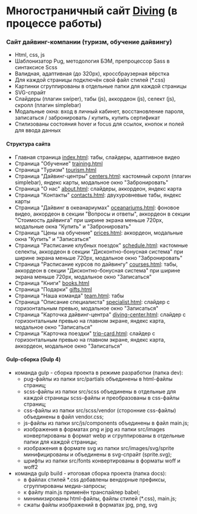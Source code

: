 # Многостраничный сайт [Diving](https://elent15.github.io/diving) (в процессе работы)

### Сайт дайвинг-компании (туризм, обучение дайвингу)
 
* Html, css, js
* Шаблонизатор Pug, методология БЭМ, препроцессор Sass в синтаксисе Scss
* Валидная, адаптивная (до 320px), кроссбраузерная вёрстка
* Для каждой страницы подключён свой файл стилей (*.css)
* Картинки сгруппированы в отдельные папки для каждой страницы
* SVG-спрайт
* Слайдеры (плагин swiper), табы (js), аккордеон (js), селект (js), скролл (плагин simplebar)
* Модальные окна: вход в личный кабинет, восстановление пароля, записаться / забронировать / купить, купить сертификат
* Стилизованы состояния hover и focus для ссылок, кнопок и полей для ввода данных
  
#### Структура сайта

* Главная страница [index.html](https://elent15.github.io/diving): табы, слайдеры, адаптивное видео
* Страница "Обучение" [training.html](https://elent15.github.io/diving/training.html)
* Страница "Туризм" [tourism.html](https://elent15.github.io/diving/tourism.html)
* Страница "Дайвинг-центры" [centers.html](https://elent15.github.io/diving/centers.html): кастомный скролл (плагин simplebar), яндекс карты, модальное окно "Забронировать"
* Страница "О нас" [about.html](https://elent15.github.io/diving/about.html): слайдеры, аккордеон, яндекс карта
* Страница "Контакты" [contacts.html](https://elent15.github.io/diving/contacts.html): двухуровневые табы, яндекс карты
* Страница "Дайвинг в океанариумах" [oceanariums.html](https://elent15.github.io/diving/oceanariums.html): фоновое видео, аккордеон в секции "Вопросы и ответы", аккордеон в секции "Стоимость дайвинга" при ширине экрана меньше 720px, модальные окна "Купить" и "Забронировать"
* Страница "Цены на обучение" [prices.html](https://elent15.github.io/diving/prices.html): аккордеон, модальные окна "Купить" и "Записаться"
* Страница "Расписание клубных поездок" [schedule.html](https://elent15.github.io/diving/schedule.html): кастомные селекты, аккордеон в секции "Дисконтно-бонусная система" при ширине экрана меньше 720px, модальное окно "Забронировать"
* Страница "Расписание курсов по дайвингу" [courses.html](https://elent15.github.io/diving/courses.html): табы, аккордеон в секции "Дисконтно-бонусная система" при ширине экрана меньше 720px, модальное окно "Записаться"
* Страница "Книги" [books.html](https://elent15.github.io/diving/books.html)
* Страница "Подарки" [gifts.html](https://elent15.github.io/diving/gifts.html)
* Страница "Наша команда" [team.html](https://elent15.github.io/diving/team.html): табы
* Страница "Описание специалиста" [specialist.html](https://elent15.github.io/diving/specialist.html): слайдер с горизонтальным превью, модальное окно "Записаться"
* Страница "Карточка дайвинг-центра" [diving-center.html](https://elent15.github.io/diving/diving-center.html): слайдер с горизонтальным превью на главном экране, яндекс карта, модальное окно "Записаться"
* Страница "Карточка поездки" [trip-card.html](https://elent15.github.io/diving/trip-card.html): слайдер с горизонтальным превью на главном экране, яндекс карта, аккордеон, модальное окно "Записаться"

#### Gulp-сборка (Gulp 4)

* команда gulp - сборка проекта в режиме разработки (папка dev):
  * pug-файлы из папки src/partials объединены в html-файлы страниц;
  * scss-файлы из папки src/scss объединены в отдельные для каждой страницы scss-файлы и преобразованы в css-файлы страниц;
  * css-файлы из папки src/scss/vendor (сторонние css-файлы) объединены в файл vendor.css;
  * js-файлы из папки src/js/components объединены в файл main.js;
  * изображения в форматах png и jpg из папки src/images конвертированы в формат webp и сгруппированы в отдельные папки для каждой страницы;
  * изображения в формате svg из папки src/images/svg/sprite минифицированы и объединены в svg-спрайт (sprite.svg);
  * шрифты из папки src/fonts конвертированы в форматы woff и woff2
* команда gulp build - итоговая сборка проекта (папка docs):
  * в файлах стилей *.css добавлены вендорные префиксы, сгруппированы медиа-запросы;
  * к файлу main.js применён транспайлер babel;
  * минимизированы html-файлы, файлы стилей (*.css), main.js;
  * сжаты файлы изображений в форматах jpg, png, svg
